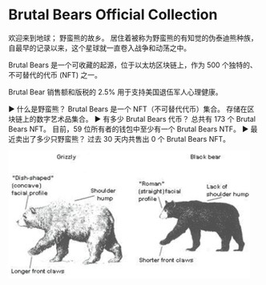 # Brutal Bears Official Collection

欢迎来到地球； 野蛮熊的故乡。 居住着被称为野蛮熊的有知觉的伪泰迪熊种族，自最早的记录以来，这个星球就一直卷入战争和动荡之中。

Brutal Bears 是一个可收藏的起源，位于以太坊区块链上，作为 500 个独特的、不可替代的代币 (NFT) 之一。

Brutal Bear 销售额和版税的 2.5% 用于支持美国退伍军人心理健康。

▶ 什么是野蛮熊？
Brutal Bears 是一个 NFT（不可替代代币）集合。 存储在区块链上的数字艺术品集合。
▶ 有多少 Brutal Bears 代币？
总共有 173 个 Brutal Bears NFT。 目前，59 位所有者的钱包中至少有一个 Brutal Bears NTF。
▶ 最近卖出了多少只野蛮熊？
过去 30 天内共售出 0 个 Brutal Bears NFT。

![NFT](R.png)
